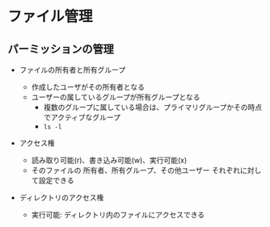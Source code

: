# ファイル管理

## パーミッションの管理

* ファイルの所有者と所有グループ
  * 作成したユーザがその所有者となる
  * ユーザーの属しているグループが所有グループとなる
    * 複数のグループに属している場合は、プライマリグループかその時点でアクティブなグループ
    * `ls -l`

* アクセス権
  * 読み取り可能(r)、書き込み可能(w)、実行可能(x)
  * そのファイルの 所有者、所有グループ、その他ユーザー それぞれに対して設定できる

* ディレクトリのアクセス権
  * 実行可能: ディレクトリ内のファイルにアクセスできる

